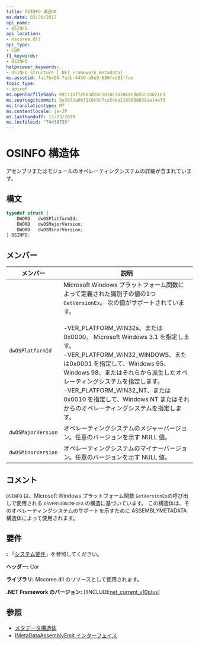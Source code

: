 ```yaml
---
title: OSINFO 構造体
ms.date: 03/30/2017
api_name:
- OSINFO
api_location:
- mscoree.dll
api_type:
- COM
f1_keywords:
- OSINFO
helpviewer_keywords:
- OSINFO structure [.NET Framework metadata]
ms.assetid: fac7b480-7adb-4450-a5e9-690fed81ffae
topic_type:
- apiref
ms.openlocfilehash: 89111bf7eb03d20c2010c7a20c4cd055c2a021e3
ms.sourcegitcommit: 9a39f2a06f110c9c7ca54ba216900d038aa14ef3
ms.translationtype: MT
ms.contentlocale: ja-JP
ms.lasthandoff: 11/23/2019
ms.locfileid: "74430735"
---
```

# <a name="osinfo-structure"></a>OSINFO 構造体
アセンブリまたはモジュールのオペレーティングシステムの詳細が含まれています。  
  
## <a name="syntax"></a>構文  
  
```cpp  
typedef struct {  
    DWORD   dwOSPlatformId;  
    DWORD   dwOSMajorVersion;   
    DWORD   dwOSMinorVersion;   
} OSINFO;  
```  
  
## <a name="members"></a>メンバー  
  
|メンバー|説明|  
|------------|-----------------|  
|`dwOSPlatformId`|Microsoft Windows プラットフォーム関数によって定義された識別子の値の1つ `GetVersionEx`。 次の値がサポートされています。<br /><br /> -VER_PLATFORM_WIN32s、または0x0000。 Microsoft Windows 3.1 を指定します。<br />-VER_PLATFORM_WIN32_WINDOWS、または0x0001 を指定して、Windows 95、Windows 98、またはそれらから派生したオペレーティングシステムを指定します。<br />-VER_PLATFORM_WIN32_NT、または0x0010 を指定して、Windows NT またはそれからのオペレーティングシステムを指定します。|  
|`dwOSMajorVersion`|オペレーティングシステムのメジャーバージョン。任意のバージョンを示す NULL 値。|  
|`dwOSMinorVersion`|オペレーティングシステムのマイナーバージョン。任意のバージョンを示す NULL 値。|  
  
## <a name="remarks"></a>コメント  
 `OSINFO` は、Microsoft Windows プラットフォーム関数 `GetVersionEx`の呼び出しで使用される `OSVERSIONINFOEX` の構造に基づいています。 この構造体は、そのオペレーティングシステムのサポートを示すために ASSEMBLYMETADATA 構造体によって使用されます。  
  
## <a name="requirements"></a>要件  
 **:** 「[システム要件](../../../../docs/framework/get-started/system-requirements.md)」を参照してください。  
  
 **ヘッダー:** Cor  
  
 **ライブラリ:** Mscoree.dll のリソースとして使用されます。  
  
 **.NET Framework のバージョン:** [!INCLUDE[net_current_v10plus](../../../../includes/net-current-v10plus-md.md)]  
  
## <a name="see-also"></a>参照

- [メタデータ構造体](../../../../docs/framework/unmanaged-api/metadata/metadata-structures.md)
- [IMetaDataAssemblyEmit インターフェイス](../../../../docs/framework/unmanaged-api/metadata/imetadataassemblyemit-interface.md)

